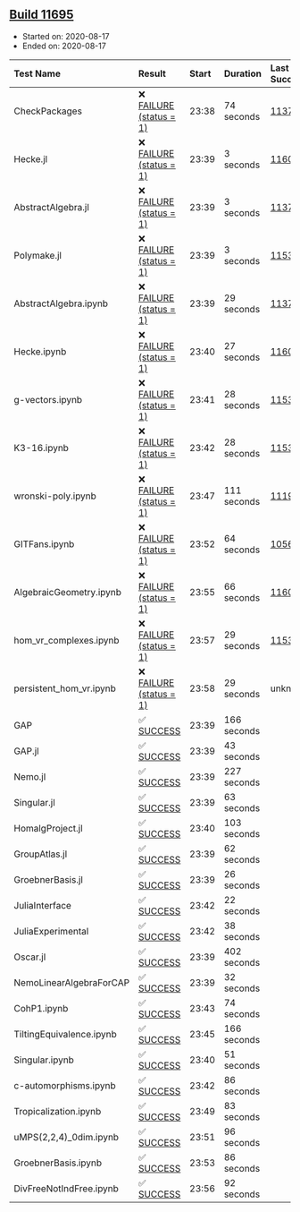 ## [Build 11695](https://oscarci.mathematik.uni-kl.de/job/oscar/11695/)

* Started on: 2020-08-17
* Ended on: 2020-08-17

| Test Name    | Result | Start | Duration | Last Success | First Failure |
|:-------------|:-------|:------|:---------|:-------------|:--------------|
| CheckPackages | ❌ [FAILURE (status = 1)](https://oscarci.mathematik.uni-kl.de/job/oscar/11695/artifact/logs/build-11695/CheckPackages.log) | 23:38 | 74 seconds | [11376](https://oscarci.mathematik.uni-kl.de/job/oscar/11376/) | [11377](https://oscarci.mathematik.uni-kl.de/job/oscar/11377/) |
| Hecke.jl | ❌ [FAILURE (status = 1)](https://oscarci.mathematik.uni-kl.de/job/oscar/11695/artifact/logs/build-11695/Hecke.jl.log) | 23:39 | 3 seconds | [11602](https://oscarci.mathematik.uni-kl.de/job/oscar/11602/) | [11603](https://oscarci.mathematik.uni-kl.de/job/oscar/11603/) |
| AbstractAlgebra.jl | ❌ [FAILURE (status = 1)](https://oscarci.mathematik.uni-kl.de/job/oscar/11695/artifact/logs/build-11695/AbstractAlgebra.jl.log) | 23:39 | 3 seconds | [11376](https://oscarci.mathematik.uni-kl.de/job/oscar/11376/) | [11377](https://oscarci.mathematik.uni-kl.de/job/oscar/11377/) |
| Polymake.jl | ❌ [FAILURE (status = 1)](https://oscarci.mathematik.uni-kl.de/job/oscar/11695/artifact/logs/build-11695/Polymake.jl.log) | 23:39 | 3 seconds | [11532](https://oscarci.mathematik.uni-kl.de/job/oscar/11532/) | [11533](https://oscarci.mathematik.uni-kl.de/job/oscar/11533/) |
| AbstractAlgebra.ipynb | ❌ [FAILURE (status = 1)](https://oscarci.mathematik.uni-kl.de/job/oscar/11695/artifact/logs/build-11695/AbstractAlgebra.ipynb.log) | 23:39 | 29 seconds | [11376](https://oscarci.mathematik.uni-kl.de/job/oscar/11376/) | [11377](https://oscarci.mathematik.uni-kl.de/job/oscar/11377/) |
| Hecke.ipynb | ❌ [FAILURE (status = 1)](https://oscarci.mathematik.uni-kl.de/job/oscar/11695/artifact/logs/build-11695/Hecke.ipynb.log) | 23:40 | 27 seconds | [11602](https://oscarci.mathematik.uni-kl.de/job/oscar/11602/) | [11603](https://oscarci.mathematik.uni-kl.de/job/oscar/11603/) |
| g-vectors.ipynb | ❌ [FAILURE (status = 1)](https://oscarci.mathematik.uni-kl.de/job/oscar/11695/artifact/logs/build-11695/g-vectors.ipynb.log) | 23:41 | 28 seconds | [11532](https://oscarci.mathematik.uni-kl.de/job/oscar/11532/) | [11533](https://oscarci.mathematik.uni-kl.de/job/oscar/11533/) |
| K3-16.ipynb | ❌ [FAILURE (status = 1)](https://oscarci.mathematik.uni-kl.de/job/oscar/11695/artifact/logs/build-11695/K3-16.ipynb.log) | 23:42 | 28 seconds | [11532](https://oscarci.mathematik.uni-kl.de/job/oscar/11532/) | [11533](https://oscarci.mathematik.uni-kl.de/job/oscar/11533/) |
| wronski-poly.ipynb | ❌ [FAILURE (status = 1)](https://oscarci.mathematik.uni-kl.de/job/oscar/11695/artifact/logs/build-11695/wronski-poly.ipynb.log) | 23:47 | 111 seconds | [11192](https://oscarci.mathematik.uni-kl.de/job/oscar/11192/) | [11193](https://oscarci.mathematik.uni-kl.de/job/oscar/11193/) |
| GITFans.ipynb | ❌ [FAILURE (status = 1)](https://oscarci.mathematik.uni-kl.de/job/oscar/11695/artifact/logs/build-11695/GITFans.ipynb.log) | 23:52 | 64 seconds | [10566](https://oscarci.mathematik.uni-kl.de/job/oscar/10566/) | [10567](https://oscarci.mathematik.uni-kl.de/job/oscar/10567/) |
| AlgebraicGeometry.ipynb | ❌ [FAILURE (status = 1)](https://oscarci.mathematik.uni-kl.de/job/oscar/11695/artifact/logs/build-11695/AlgebraicGeometry.ipynb.log) | 23:55 | 66 seconds | [11602](https://oscarci.mathematik.uni-kl.de/job/oscar/11602/) | [11603](https://oscarci.mathematik.uni-kl.de/job/oscar/11603/) |
| hom_vr_complexes.ipynb | ❌ [FAILURE (status = 1)](https://oscarci.mathematik.uni-kl.de/job/oscar/11695/artifact/logs/build-11695/hom_vr_complexes.ipynb.log) | 23:57 | 29 seconds | [11532](https://oscarci.mathematik.uni-kl.de/job/oscar/11532/) | [11533](https://oscarci.mathematik.uni-kl.de/job/oscar/11533/) |
| persistent_hom_vr.ipynb | ❌ [FAILURE (status = 1)](https://oscarci.mathematik.uni-kl.de/job/oscar/11695/artifact/logs/build-11695/persistent_hom_vr.ipynb.log) | 23:58 | 29 seconds | unknown | unknown |
| GAP | ✅ [SUCCESS](https://oscarci.mathematik.uni-kl.de/job/oscar/11695/artifact/logs/build-11695/GAP.log) | 23:39 | 166 seconds |  |  |
| GAP.jl | ✅ [SUCCESS](https://oscarci.mathematik.uni-kl.de/job/oscar/11695/artifact/logs/build-11695/GAP.jl.log) | 23:39 | 43 seconds |  |  |
| Nemo.jl | ✅ [SUCCESS](https://oscarci.mathematik.uni-kl.de/job/oscar/11695/artifact/logs/build-11695/Nemo.jl.log) | 23:39 | 227 seconds |  |  |
| Singular.jl | ✅ [SUCCESS](https://oscarci.mathematik.uni-kl.de/job/oscar/11695/artifact/logs/build-11695/Singular.jl.log) | 23:39 | 63 seconds |  |  |
| HomalgProject.jl | ✅ [SUCCESS](https://oscarci.mathematik.uni-kl.de/job/oscar/11695/artifact/logs/build-11695/HomalgProject.jl.log) | 23:40 | 103 seconds |  |  |
| GroupAtlas.jl | ✅ [SUCCESS](https://oscarci.mathematik.uni-kl.de/job/oscar/11695/artifact/logs/build-11695/GroupAtlas.jl.log) | 23:39 | 62 seconds |  |  |
| GroebnerBasis.jl | ✅ [SUCCESS](https://oscarci.mathematik.uni-kl.de/job/oscar/11695/artifact/logs/build-11695/GroebnerBasis.jl.log) | 23:39 | 26 seconds |  |  |
| JuliaInterface | ✅ [SUCCESS](https://oscarci.mathematik.uni-kl.de/job/oscar/11695/artifact/logs/build-11695/JuliaInterface.log) | 23:42 | 22 seconds |  |  |
| JuliaExperimental | ✅ [SUCCESS](https://oscarci.mathematik.uni-kl.de/job/oscar/11695/artifact/logs/build-11695/JuliaExperimental.log) | 23:42 | 38 seconds |  |  |
| Oscar.jl | ✅ [SUCCESS](https://oscarci.mathematik.uni-kl.de/job/oscar/11695/artifact/logs/build-11695/Oscar.jl.log) | 23:39 | 402 seconds |  |  |
| NemoLinearAlgebraForCAP | ✅ [SUCCESS](https://oscarci.mathematik.uni-kl.de/job/oscar/11695/artifact/logs/build-11695/NemoLinearAlgebraForCAP.log) | 23:39 | 32 seconds |  |  |
| CohP1.ipynb | ✅ [SUCCESS](https://oscarci.mathematik.uni-kl.de/job/oscar/11695/artifact/logs/build-11695/CohP1.ipynb.log) | 23:43 | 74 seconds |  |  |
| TiltingEquivalence.ipynb | ✅ [SUCCESS](https://oscarci.mathematik.uni-kl.de/job/oscar/11695/artifact/logs/build-11695/TiltingEquivalence.ipynb.log) | 23:45 | 166 seconds |  |  |
| Singular.ipynb | ✅ [SUCCESS](https://oscarci.mathematik.uni-kl.de/job/oscar/11695/artifact/logs/build-11695/Singular.ipynb.log) | 23:40 | 51 seconds |  |  |
| c-automorphisms.ipynb | ✅ [SUCCESS](https://oscarci.mathematik.uni-kl.de/job/oscar/11695/artifact/logs/build-11695/c-automorphisms.ipynb.log) | 23:42 | 86 seconds |  |  |
| Tropicalization.ipynb | ✅ [SUCCESS](https://oscarci.mathematik.uni-kl.de/job/oscar/11695/artifact/logs/build-11695/Tropicalization.ipynb.log) | 23:49 | 83 seconds |  |  |
| uMPS(2,2,4)_0dim.ipynb | ✅ [SUCCESS](https://oscarci.mathematik.uni-kl.de/job/oscar/11695/artifact/logs/build-11695/uMPS-2-2-4-_0dim.ipynb.log) | 23:51 | 96 seconds |  |  |
| GroebnerBasis.ipynb | ✅ [SUCCESS](https://oscarci.mathematik.uni-kl.de/job/oscar/11695/artifact/logs/build-11695/GroebnerBasis.ipynb.log) | 23:53 | 86 seconds |  |  |
| DivFreeNotIndFree.ipynb | ✅ [SUCCESS](https://oscarci.mathematik.uni-kl.de/job/oscar/11695/artifact/logs/build-11695/DivFreeNotIndFree.ipynb.log) | 23:56 | 92 seconds |  |  |
